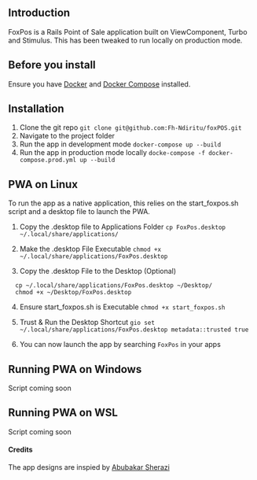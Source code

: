 ## Introduction

FoxPos is a Rails Point of Sale application built on ViewComponent, Turbo and Stimulus.
This has been tweaked to run locally on production mode.

## Before you install

Ensure you have [Docker](https://www.docker.com/) and [Docker Compose](https://docs.docker.com/compose/) installed.

## Installation

1. Clone the git repo `git clone git@github.com:Fh-Ndiritu/foxPOS.git`
2. Navigate to the project folder
3. Run the app in development mode `docker-compose up --build `
4. Run the app in production mode locally `docke-compose -f docker-compose.prod.yml up --build`

## PWA on Linux

To run the app as a native application, this relies on the start_foxpos.sh script and a desktop file to launch the PWA.

1. Copy the .desktop file to Applications Folder
   `cp FoxPos.desktop ~/.local/share/applications/`
2. Make the .desktop File Executable
   `chmod +x ~/.local/share/applications/FoxPos.desktop`

3. Copy the .desktop File to the Desktop (Optional)

```
  cp ~/.local/share/applications/FoxPos.desktop ~/Desktop/
  chmod +x ~/Desktop/FoxPos.desktop
```

4. Ensure start_foxpos.sh is Executable
   `chmod +x start_foxpos.sh`

5. Trust & Run the Desktop Shortcut
   `gio set ~/.local/share/applications/FoxPos.desktop metadata::trusted true`

6. You can now launch the app by searching `FoxPos` in your apps

## Running PWA on Windows

Script coming soon

## Running PWA on WSL

Script coming soon

#### Credits

The app designs are inspied by [Abubakar Sherazi](https://www.figma.com/design/wprVLQMw1ldIkJkDjXfnsH/Rails-POS)
